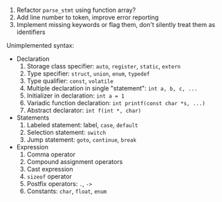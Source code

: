 1. Refactor `parse_stmt` using function array?
2. Add line number to token, improve error reporting
3. Implement missing keywords or flag them, don't silently treat them
   as identifiers

Unimplemented syntax:
- Declaration
    1. Storage class specifier: `auto`, `register`, `static`, `extern`
    2. Type specifier: `struct`, `union`, `enum`, `typedef`
    3. Type qualifier: `const`, `volatile`
    4. Multiple declaration in single "statement": `int a, b, c, ...`
    5. Initializer in declaration: `int a = 1`
    6. Variadic function declaration: `int printf(const char *s, ...)`
    7. Abstract declarator: `int f(int *, char)`
- Statements
    1. Labeled statement: label, `case`, `default`
    2. Selection statement: `switch`
    3. Jump statement: `goto`, `continue`, `break`
- Expression
    1. Comma operator
    2. Compound assignment operators
    3. Cast expression
    4. `sizeof` operator
    5. Postfix operators: `.`, `->`
    6. Constants: `char`, `float`, `enum`
